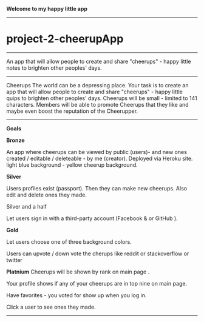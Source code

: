 __Welcome to my happy little app__
*****



# project-2-cheerupApp
******

An app that will allow people to create and share "cheerups" - happy little notes to brighten other peoples' days.

******

Cheerups
The world can be a depressing place. Your task is to create an app that will allow people to create and share "cheerups" - happy little quips to brighten other peoples' days. Cheerups will be small - limited to 141 characters. Members will be able to promote Cheerups that they like and maybe even boost the reputation of the Cheerupper.


*****

__Goals__


__Bronze__ 

An app where cheerups can be viewed by public (users)- and new ones created / editable / deleteable - by me (creator). Deployed via Heroku site. light blue background - yellow cheerup background.

__Silver__ 

Users profiles exist (passport). Then they can make new cheerups. Also edit and delete ones they made. 

Silver and a half

Let users sign in with a third-party account (Facebook & or GitHub ).

__Gold__

Let users choose one of three background colors.

Users can upvote / down vote the cherups like reddit or stackoverflow or twitter


__Platnium__ 
Cheerups will be shown by rank on main page .

Your profile shows if any of your cheerups are in top nine on main page. 

Have favorites - you voted for show up when you log in.

Click a user to see ones they made.


*****


